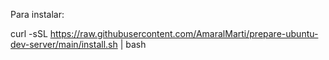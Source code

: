 Para instalar:

curl -sSL https://raw.githubusercontent.com/AmaralMarti/prepare-ubuntu-dev-server/main/install.sh | bash

